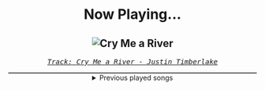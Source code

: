 <div align="center"> 
<h1>Now Playing...</h1>

![Cry Me a River](https://i.scdn.co/image/ab67616d00001e02346a5742374ab4cf9ed32dee)
--
_<samp><a href="https://open.spotify.com/track/7Lf7oSEVdzZqTA0kEDSlS5">Track: Cry Me a River - Justin Timberlake</a></samp>_

<div style="border: 1px #4B5054 solid"></div>
<details>
  <summary>
    Previous played songs
  </summary>
  <table>
    <thead>
      <tr>
        <th>
          Artist
        </th>
        <th>
          Song
        </th>
        <th>
          Link
        </th>
      </tr>
    </thead>
    <tbody>
      <tr><td>Justin Timberlake</td><td>Cry Me a River</td><td><a href="https://open.spotify.com/track/7Lf7oSEVdzZqTA0kEDSlS5">https://open.spotify.com/track/7Lf7oSEVdzZqTA0kEDSlS5</a></td></tr><tr><td>Justin Timberlake</td><td>Cry Me a River</td><td><a href="https://open.spotify.com/track/7Lf7oSEVdzZqTA0kEDSlS5">https://open.spotify.com/track/7Lf7oSEVdzZqTA0kEDSlS5</a></td></tr><tr><td>Justin Timberlake</td><td>Cry Me a River</td><td><a href="https://open.spotify.com/track/7Lf7oSEVdzZqTA0kEDSlS5">https://open.spotify.com/track/7Lf7oSEVdzZqTA0kEDSlS5</a></td></tr><tr><td>Justin Timberlake</td><td>Cry Me a River</td><td><a href="https://open.spotify.com/track/7Lf7oSEVdzZqTA0kEDSlS5">https://open.spotify.com/track/7Lf7oSEVdzZqTA0kEDSlS5</a></td></tr><tr><td>Justin Timberlake</td><td>Cry Me a River</td><td><a href="https://open.spotify.com/track/7Lf7oSEVdzZqTA0kEDSlS5">https://open.spotify.com/track/7Lf7oSEVdzZqTA0kEDSlS5</a></td></tr><tr><td>Justin Timberlake</td><td>Cry Me a River</td><td><a href="https://open.spotify.com/track/7Lf7oSEVdzZqTA0kEDSlS5">https://open.spotify.com/track/7Lf7oSEVdzZqTA0kEDSlS5</a></td></tr><tr><td>Justin Timberlake</td><td>Cry Me a River</td><td><a href="https://open.spotify.com/track/7Lf7oSEVdzZqTA0kEDSlS5">https://open.spotify.com/track/7Lf7oSEVdzZqTA0kEDSlS5</a></td></tr><tr><td>Justin Timberlake</td><td>Cry Me a River</td><td><a href="https://open.spotify.com/track/7Lf7oSEVdzZqTA0kEDSlS5">https://open.spotify.com/track/7Lf7oSEVdzZqTA0kEDSlS5</a></td></tr><tr><td>Justin Timberlake</td><td>Cry Me a River</td><td><a href="https://open.spotify.com/track/7Lf7oSEVdzZqTA0kEDSlS5">https://open.spotify.com/track/7Lf7oSEVdzZqTA0kEDSlS5</a></td></tr><tr><td>Justin Timberlake</td><td>Cry Me a River</td><td><a href="https://open.spotify.com/track/7Lf7oSEVdzZqTA0kEDSlS5">https://open.spotify.com/track/7Lf7oSEVdzZqTA0kEDSlS5</a></td></tr><tr><td>Justin Timberlake</td><td>Cry Me a River</td><td><a href="https://open.spotify.com/track/7Lf7oSEVdzZqTA0kEDSlS5">https://open.spotify.com/track/7Lf7oSEVdzZqTA0kEDSlS5</a></td></tr><tr><td>Justin Timberlake</td><td>Cry Me a River</td><td><a href="https://open.spotify.com/track/7Lf7oSEVdzZqTA0kEDSlS5">https://open.spotify.com/track/7Lf7oSEVdzZqTA0kEDSlS5</a></td></tr><tr><td>Disturbed</td><td>Divisive</td><td><a href="https://open.spotify.com/track/7nX184BkSrhOhj2mxEaHQi">https://open.spotify.com/track/7nX184BkSrhOhj2mxEaHQi</a></td></tr><tr><td>Disturbed</td><td>Unstoppable</td><td><a href="https://open.spotify.com/track/6l769YojBjFfjOItRJQPCM">https://open.spotify.com/track/6l769YojBjFfjOItRJQPCM</a></td></tr><tr><td>Disturbed</td><td>Take Back Your Life</td><td><a href="https://open.spotify.com/track/0v1QmcOMmOPpV5CKK3FEve">https://open.spotify.com/track/0v1QmcOMmOPpV5CKK3FEve</a></td></tr><tr><td>Disturbed</td><td>Won't Back Down</td><td><a href="https://open.spotify.com/track/1y2hwMtcZ3nE6fwxkoJhkV">https://open.spotify.com/track/1y2hwMtcZ3nE6fwxkoJhkV</a></td></tr><tr><td>Disturbed</td><td>Hey You</td><td><a href="https://open.spotify.com/track/4htDVrtEQig7ONhZCkumo9">https://open.spotify.com/track/4htDVrtEQig7ONhZCkumo9</a></td></tr><tr><td>Disturbed</td><td>Feeding the Fire</td><td><a href="https://open.spotify.com/track/33l1p3N7TCrWluW4grQdpv">https://open.spotify.com/track/33l1p3N7TCrWluW4grQdpv</a></td></tr><tr><td>Disturbed</td><td>Hey You</td><td><a href="https://open.spotify.com/track/4htDVrtEQig7ONhZCkumo9">https://open.spotify.com/track/4htDVrtEQig7ONhZCkumo9</a></td></tr><tr><td>Disturbed</td><td>Divisive</td><td><a href="https://open.spotify.com/track/7nX184BkSrhOhj2mxEaHQi">https://open.spotify.com/track/7nX184BkSrhOhj2mxEaHQi</a></td></tr>
    </tbody>
  </table>
</details>

</div>
